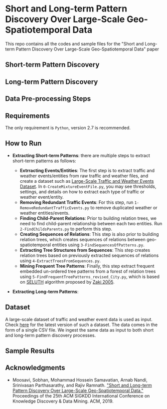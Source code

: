 # Short and Long-term Pattern Discovery Over Large-Scale Geo-Spatiotemporal Data
This repo contains all the codes and sample files for the "Short and Long-term Pattern Discovery Over Large-Scale Geo-Spatiotemporal Data" paper 


## Short-term Pattern Discovery


## Long-term Pattern Discovery


## Data Pre-processing Steps


## Requirements 
The only requirement is ```Python```, version 2.7 is recommended. 


## How to Run
* __Extracting Short-term Patterns__: there are multiple steps to extract short-term patterns as follows:
  * __Extrracting Events/Entities__: The first step is to extract traffic and weather events/entities from raw traffic and weather files, and create a dataset such as [Large-Scale Traffic and Weather Events Dataset](https://smoosavi.org/datasets/lstw). In ```0-CreateMixtureEventFile.py```, you may see thresholds, settings, and details on how to extract each type of traffic or weather event/entity. 
  * __Removing Redundant Traffic Events__: For this step, run ```1-RemoveRedundantTrafficEvents.py``` to remove duplicated weather or weather entities/events. 
  * __Finding Child-Parent Relations__: Prior to building relation trees, we need to find child-parent relationship between each two entities. Run ```2-FindChildsParents.py``` to perform this step. 
  * __Creating Sequences of Relations__: This step is also prior to building relation trees, which creates sequences of relations between geo-spatiotemporal entities using ```3-FindSequencesOfPatterns.py```. 
  * __Extracting Tree Structures from Sequences__: This step creates relation trees based on previously extracted sequences of relations using ```4-ExtractTreesFromSequences.py```. 
  * __Mining Frequent Tree Patterns__: Finally, this step extract frequent embedded un-ordered tree patterns from a forest of relation trees using ```5-FindFrequentTreePatterns_revised_City.py```, which is based on [SELUTH](http://www.cs.rpi.edu/~zaki/www-new/pmwiki.php/Software/Software#sleuth) algorithm proposed by [Zaki 2005](http://www.cs.rpi.edu/~zaki/PaperDir/FI05.pdf). 


* __Extracting Long-term Patterns__:


## Dataset
A large-scale dataset of traffic and weather event data is used as input. Check [here](https://smoosavi.org/datasets/lstw) for the latest version of such a dataset. The data comes in the form of a single CSV file. We ingest the same data as input to both short and long-term pattern discovery processes. 


## Sample Results


## Acknowledgments 
* Moosavi, Sobhan, Mohammad Hossein Samavatian, Arnab Nandi, Srinivasan Parthasarathy, and Rajiv Ramnath. ["Short and Long-term Pattern Discovery Over Large-Scale Geo-Spatiotemporal Data."](https://arxiv.org/abs/1902.06792) Proceedings of the 25th ACM SIGKDD International Conference on Knowledge Discovery & Data Mining. ACM, 2019. 
